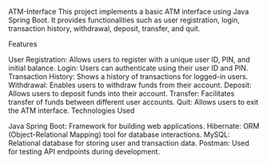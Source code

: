 ATM-Interface
This project implements a basic ATM interface using Java Spring Boot. It provides functionalities such as user registration, login, transaction history, withdrawal, deposit, transfer, and quit.

Features

User Registration: Allows users to register with a unique user ID, PIN, and initial balance.
Login: Users can authenticate using their user ID and PIN.
Transaction History: Shows a history of transactions for logged-in users.
Withdrawal: Enables users to withdraw funds from their account.
Deposit: Allows users to deposit funds into their account.
Transfer: Facilitates transfer of funds between different user accounts.
Quit: Allows users to exit the ATM interface.
Technologies Used

Java Spring Boot: Framework for building web applications.
Hibernate: ORM (Object-Relational Mapping) tool for database interactions.
MySQL: Relational database for storing user and transaction data.
Postman: Used for testing API endpoints during development.
